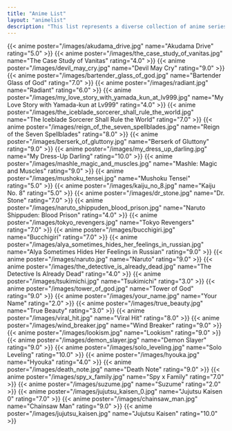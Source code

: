 ```yaml
---
title: "Anime List"
layout: "animelist"
description: "This list represents a diverse collection of anime series I've completed, each thoughtfully rated based on narrative depth, character development, visual presentation, and overall impact on me as a viewer."
---
```


{{< anime poster="/images/akudama_drive.jpg" name="Akudama Drive" rating="5.0" >}}
{{< anime poster="/images/the_case_study_of_vanitas.jpg" name="The Case Study of Vanitas" rating="4.0" >}}
{{< anime poster="/images/devil_may_cry.jpg" name="Devil May Cry" rating="9.0" >}}
{{< anime poster="/images/bartender_glass_of_god.jpg" name="Bartender Glass of God" rating="7.0" >}}
{{< anime poster="/images/radiant.jpg" name="Radiant" rating="6.0" >}}
{{< anime poster="/images/my_love_story_with_yamada_kun_at_lv999.jpg" name="My Love Story with Yamada-kun at Lv999" rating="4.0" >}}
{{< anime poster="/images/the_iceblade_sorcerer_shall_rule_the_world.jpg" name="The Iceblade Sorcerer Shall Rule the World" rating="7.0" >}}
{{< anime poster="/images/reign_of_the_seven_spellblades.jpg" name="Reign of the Seven Spellblades" rating="8.0" >}}
{{< anime poster="/images/berserk_of_gluttony.jpg" name="Berserk of Gluttony" rating="9.0" >}}
{{< anime poster="/images/my_dress_up_darling.jpg" name="My Dress-Up Darling" rating="10.0" >}}
{{< anime poster="/images/mashle_magic_and_muscles.jpg" name="Mashle: Magic and Muscles" rating="9.0" >}}
{{< anime poster="/images/mushoku_tensei.jpg" name="Mushoku Tensei" rating="5.0" >}}
{{< anime poster="/images/kaiju_no_8.jpg" name="Kaiju No. 8" rating="5.0" >}}
{{< anime poster="/images/dr_stone.jpg" name="Dr. Stone" rating="7.0" >}}
{{< anime poster="/images/naruto_shippuden_blood_prison.jpg" name="Naruto Shippuden: Blood Prison" rating="4.0" >}}
{{< anime poster="/images/tokyo_revengers.jpg" name="Tokyo Revengers" rating="7.0" >}}
{{< anime poster="/images/bucchigiri.jpg" name="Bucchigiri" rating="7.0" >}}
{{< anime poster="/images/alya_sometimes_hides_her_feelings_in_russian.jpg" name="Alya Sometimes Hides Her Feelings in Russian" rating="9.0" >}}
{{< anime poster="/images/naruto.jpg" name="Naruto" rating="9.0" >}}
{{< anime poster="/images/the_detective_is_already_dead.jpg" name="The Detective Is Already Dead" rating="4.0" >}}
{{< anime poster="/images/tsukimichi.jpg" name="Tsukimichi" rating="3.0" >}}
{{< anime poster="/images/tower_of_god.jpg" name="Tower of God" rating="9.0" >}}
{{< anime poster="/images/your_name.jpg" name="Your Name" rating="2.0" >}}
{{< anime poster="/images/true_beauty.jpg" name="True Beauty" rating="3.0" >}}
{{< anime poster="/images/viral_hit.jpg" name="Viral Hit" rating="8.0" >}}
{{< anime poster="/images/wind_breaker.jpg" name="Wind Breaker" rating="9.0" >}}
{{< anime poster="/images/lookism.jpg" name="Lookism" rating="9.0" >}}
{{< anime poster="/images/demon_slayer.jpg" name="Demon Slayer" rating="9.0" >}}
{{< anime poster="/images/solo_leveling.jpg" name="Solo Leveling" rating="10.0" >}}
{{< anime poster="/images/hyouka.jpg" name="Hyouka" rating="4.0" >}}
{{< anime poster="/images/death_note.jpg" name="Death Note" rating="9.0" >}}
{{< anime poster="/images/spy_x_family.jpg" name="Spy x Family" rating="7.0" >}}
{{< anime poster="/images/suzume.jpg" name="Suzume" rating="2.0" >}}
{{< anime poster="/images/jujutsu_kaisen_0.jpg" name="Jujutsu Kaisen 0" rating="7.0" >}}
{{< anime poster="/images/chainsaw_man.jpg" name="Chainsaw Man" rating="9.0" >}}
{{< anime poster="/images/jujutsu_kaisen.jpg" name="Jujutsu Kaisen" rating="10.0" >}}